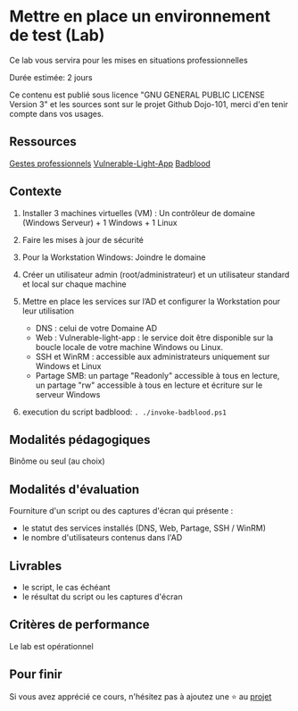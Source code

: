 # Mettre en place un environnement de test (Lab)

Ce lab vous servira pour les mises en situations professionnelles

Durée estimée: 2 jours

Ce contenu est publié sous licence "GNU GENERAL PUBLIC LICENSE Version 3" et les sources sont sur le projet Github Dojo-101, merci d'en tenir compte dans vos usages.

## Ressources

[Gestes professionnels](https://github.com/Aif4thah/Dojo-101)
[Vulnerable-Light-App](https://github.com/Aif4thah/Vulnerable-Light-Apps)
[Badblood](https://github.com/davidprowe/BadBlood)

## Contexte

1. Installer 3 machines virtuelles (VM) : Un contrôleur de domaine (Windows Serveur) + 1 Windows + 1 Linux
2. Faire les mises à jour de sécurité
3. Pour la Workstation Windows: Joindre le domaine
4. Créer un utilisateur admin (root/administrateur) et un utilisateur standard et local sur chaque machine
5. Mettre en place les services sur l’AD et configurer la Workstation pour leur utilisation
    * DNS : celui de votre Domaine AD
    * Web : Vulnerable-light-app : le service doit être disponible sur la boucle locale de votre machine Windows ou Linux.
    * SSH et WinRM : accessible aux administrateurs uniquement sur Windows et Linux
    * Partage SMB: un partage "Readonly" accessible à tous en lecture, un partage "rw" accessible à tous en lecture et écriture sur le serveur Windows

6. execution du script badblood: `. ./invoke-badblood.ps1`

## Modalités pédagogiques

Binôme ou seul (au choix)

## Modalités d'évaluation

Fourniture d'un script ou des captures d'écran qui présente : 
* le statut des services installés (DNS, Web, Partage, SSH / WinRM)
* le nombre d'utilisateurs contenus dans l'AD

## Livrables

* le script, le cas échéant
* le résultat du script ou les captures d'écran

## Critères de performance

Le lab est opérationnel

## Pour finir

Si vous avez apprécié ce cours, n'hésitez pas à ajoutez une ⭐ au [projet](https://github.com/Aif4thah/Dojo-101)